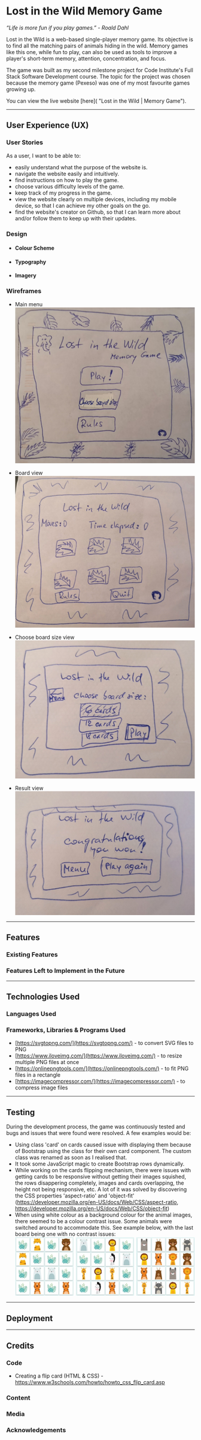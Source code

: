 # Lost in the Wild Memory Game
_“Life is more fun if you play games.” - Roald Dahl_

Lost in the Wild is a web-based single-player memory game. Its objective is to find all the matching pairs of animals hiding in the wild. Memory games like this one, while fun to play, can also be used as tools to improve a player's short-term memory, attention, concentration, and focus.

The game was built as my second milestone project for Code Institute's Full Stack Software Development course. The topic for the project was chosen because the memory game (Pexeso) was one of my most favourite games growing up.

You can view the live website [here]( "Lost in the Wild | Memory Game"). 
***
## User Experience (UX)

### User Stories

As a user, I want to be able to: 

* easily understand what the purpose of the website is.
* navigate the website easily and intuitively.
* find instructions on how to play the game.
* choose various difficulty levels of the game.
* keep track of my progress in the game.
* view the website clearly on multiple devices, including my mobile device, so that I can achieve my other goals on the go.
* find the website's creator on Github, so that I can learn more about and/or follow them to keep up with their updates.

### Design

* #### Colour Scheme

* #### Typography

* #### Imagery

### Wireframes

* Main menu
![main menu wireframe](docs/wireframes/menu.jpg)

* Board view
![board view wireframe](docs/wireframes/board.jpg)

* Choose board size view
![choose board size wireframe](docs/wireframes/choose-board-size.jpg)

* Result view
![result view wireframe](docs/wireframes/result.jpg)

***
## Features

### Existing Features

### Features Left to Implement in the Future

***
## Technologies Used

### Languages Used

### Frameworks, Libraries & Programs Used

* [https://svgtopng.com/](https://svgtopng.com/) - to convert SVG files to PNG
* [https://www.iloveimg.com/](https://www.iloveimg.com/) - to resize multiple PNG files at once
* [https://onlinepngtools.com/](https://onlinepngtools.com/) - to fit PNG files in a rectangle
* [https://imagecompressor.com/](https://imagecompressor.com/) - to compress image files

***
## Testing

During the development process, the game was continuously tested and bugs and issues that were found were resolved. A few examples would be:

* Using class 'card' on cards caused issue with displaying them because of Bootstrap using the class for their own card component. The custom class was renamed as soon as I realised that.
* It took some JavaScript magic to create Bootstrap rows dynamically. 
* While working on the cards flipping mechanism, there were issues with getting cards to be responsive without getting their images squished, the rows disappering completely, images and cards overlapping, the height not being responsive, etc. A lot of it was solved by discovering the CSS properties 'aspect-ratio' and 'object-fit' (https://developer.mozilla.org/en-US/docs/Web/CSS/aspect-ratio, https://developer.mozilla.org/en-US/docs/Web/CSS/object-fit)
* When using white colour as a background colour for the animal images, there seemed to be a colour contrast issue. Some animals were switched around to accommodate this. See example below, with the last board being one with no contrast issues:
![examples of contrast issues with cards and subsequent cards choice](docs/screenshots/cards-contrast-issue-examples.jpg)


***
## Deployment

***
## Credits

### Code

* Creating a flip card (HTML & CSS) - https://www.w3schools.com/howto/howto_css_flip_card.asp

### Content

### Media

### Acknowledgements